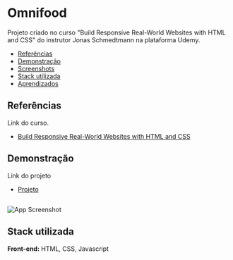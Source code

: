 # Omnifood

Projeto criado no curso "Build Responsive Real-World Websites with HTML and CSS" do instrutor Jonas Schmedtmann na plataforma Udemy.

- [Referências](#referências)
- [Demonstração](#demonstração)
- [Screenshots](#screenshots)
- [Stack utilizada](#stack-utilizada)
- [Aprendizados](#aprendizados)

## Referências

Link do curso.

- [Build Responsive Real-World Websites with HTML and CSS](https://www.udemy.com/course/design-and-develop-a-killer-website-with-html5-and-css3/)

## Demonstração

Link do projeto

- [Projeto](https://omnifoodai-juan.netlify.app/)

##

![App Screenshot](github/site.gif)

## Stack utilizada

**Front-end:** HTML, CSS, Javascript

<!-- **Back-end:** Node, Express -->

<!-- ## Aprendizados -->
